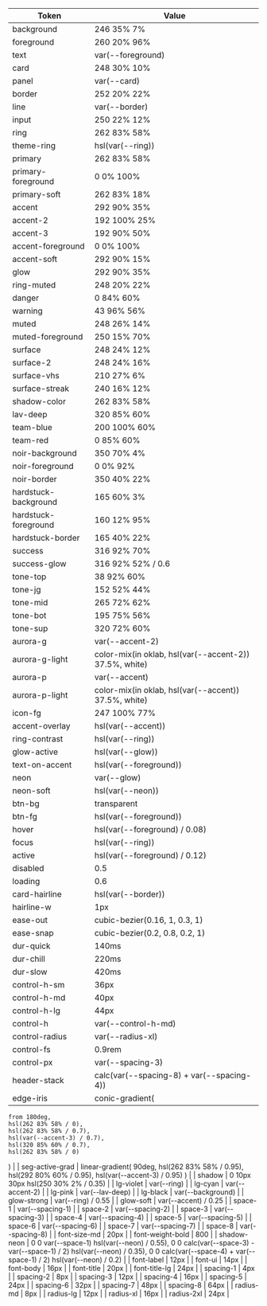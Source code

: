 | Token                | Value                                                  |
| -------------------- | ------------------------------------------------------ |
| background           | 246 35% 7%                                             |
| foreground           | 260 20% 96%                                            |
| text                 | var(--foreground)                                      |
| card                 | 248 30% 10%                                            |
| panel                | var(--card)                                            |
| border               | 252 20% 22%                                            |
| line                 | var(--border)                                          |
| input                | 250 22% 12%                                            |
| ring                 | 262 83% 58%                                            |
| theme-ring           | hsl(var(--ring))                                       |
| primary              | 262 83% 58%                                            |
| primary-foreground   | 0 0% 100%                                              |
| primary-soft         | 262 83% 18%                                            |
| accent               | 292 90% 35%                                            |
| accent-2             | 192 100% 25%                                           |
| accent-3             | 192 90% 50%                                            |
| accent-foreground    | 0 0% 100%                                              |
| accent-soft          | 292 90% 15%                                            |
| glow                 | 292 90% 35%                                            |
| ring-muted           | 248 20% 22%                                            |
| danger               | 0 84% 60%                                              |
| warning              | 43 96% 56%                                             |
| muted                | 248 26% 14%                                            |
| muted-foreground     | 250 15% 70%                                            |
| surface              | 248 24% 12%                                            |
| surface-2            | 248 24% 16%                                            |
| surface-vhs          | 210 27% 6%                                             |
| surface-streak       | 240 16% 12%                                            |
| shadow-color         | 262 83% 58%                                            |
| lav-deep             | 320 85% 60%                                            |
| team-blue            | 200 100% 60%                                           |
| team-red             | 0 85% 60%                                              |
| noir-background      | 350 70% 4%                                             |
| noir-foreground      | 0 0% 92%                                               |
| noir-border          | 350 40% 22%                                            |
| hardstuck-background | 165 60% 3%                                             |
| hardstuck-foreground | 160 12% 95%                                            |
| hardstuck-border     | 165 40% 22%                                            |
| success              | 316 92% 70%                                            |
| success-glow         | 316 92% 52% / 0.6                                      |
| tone-top             | 38 92% 60%                                             |
| tone-jg              | 152 52% 44%                                            |
| tone-mid             | 265 72% 62%                                            |
| tone-bot             | 195 75% 56%                                            |
| tone-sup             | 320 72% 60%                                            |
| aurora-g             | var(--accent-2)                                        |
| aurora-g-light       | color-mix(in oklab, hsl(var(--accent-2)) 37.5%, white) |
| aurora-p             | var(--accent)                                          |
| aurora-p-light       | color-mix(in oklab, hsl(var(--accent)) 37.5%, white)   |
| icon-fg              | 247 100% 77%                                           |
| accent-overlay       | hsl(var(--accent))                                     |
| ring-contrast        | hsl(var(--ring))                                       |
| glow-active          | hsl(var(--glow))                                       |
| text-on-accent       | hsl(var(--foreground))                                 |
| neon                 | var(--glow)                                            |
| neon-soft            | hsl(var(--neon))                                       |
| btn-bg               | transparent                                            |
| btn-fg               | hsl(var(--foreground))                                 |
| hover                | hsl(var(--foreground) / 0.08)                          |
| focus                | hsl(var(--ring))                                       |
| active               | hsl(var(--foreground) / 0.12)                          |
| disabled             | 0.5                                                    |
| loading              | 0.6                                                    |
| card-hairline        | hsl(var(--border))                                     |
| hairline-w           | 1px                                                    |
| ease-out             | cubic-bezier(0.16, 1, 0.3, 1)                          |
| ease-snap            | cubic-bezier(0.2, 0.8, 0.2, 1)                         |
| dur-quick            | 140ms                                                  |
| dur-chill            | 220ms                                                  |
| dur-slow             | 420ms                                                  |
| control-h-sm         | 36px                                                   |
| control-h-md         | 40px                                                   |
| control-h-lg         | 44px                                                   |
| control-h            | var(--control-h-md)                                    |
| control-radius       | var(--radius-xl)                                       |
| control-fs           | 0.9rem                                                 |
| control-px           | var(--spacing-3)                                       |
| header-stack         | calc(var(--spacing-8) + var(--spacing-4))              |
| edge-iris            | conic-gradient(                                        |

    from 180deg,
    hsl(262 83% 58% / 0),
    hsl(262 83% 58% / 0.7),
    hsl(var(--accent-3) / 0.7),
    hsl(320 85% 60% / 0.7),
    hsl(262 83% 58% / 0)

) |
| seg-active-grad | linear-gradient(
90deg,
hsl(262 83% 58% / 0.95),
hsl(292 80% 60% / 0.95),
hsl(var(--accent-3) / 0.95)
) |
| shadow | 0 10px 30px hsl(250 30% 2% / 0.35) |
| lg-violet | var(--ring) |
| lg-cyan | var(--accent-2) |
| lg-pink | var(--lav-deep) |
| lg-black | var(--background) |
| glow-strong | var(--ring) / 0.55 |
| glow-soft | var(--accent) / 0.25 |
| space-1 | var(--spacing-1) |
| space-2 | var(--spacing-2) |
| space-3 | var(--spacing-3) |
| space-4 | var(--spacing-4) |
| space-5 | var(--spacing-5) |
| space-6 | var(--spacing-6) |
| space-7 | var(--spacing-7) |
| space-8 | var(--spacing-8) |
| font-size-md | 20px |
| font-weight-bold | 800 |
| shadow-neon | 0 0 var(--space-1) hsl(var(--neon) / 0.55),
0 0 calc(var(--space-3) - var(--space-1) / 2) hsl(var(--neon) / 0.35),
0 0 calc(var(--space-4) + var(--space-1) / 2) hsl(var(--neon) / 0.2) |
| font-label | 12px |
| font-ui | 14px |
| font-body | 16px |
| font-title | 20px |
| font-title-lg | 24px |
| spacing-1 | 4px |
| spacing-2 | 8px |
| spacing-3 | 12px |
| spacing-4 | 16px |
| spacing-5 | 24px |
| spacing-6 | 32px |
| spacing-7 | 48px |
| spacing-8 | 64px |
| radius-md | 8px |
| radius-lg | 12px |
| radius-xl | 16px |
| radius-2xl | 24px |
